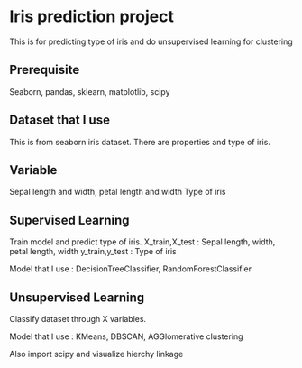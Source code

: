 # Iris prediction project
This is for predicting type of iris and do unsupervised learning for clustering

## Prerequisite
Seaborn, pandas, sklearn, matplotlib, scipy

## Dataset that I use
This is from seaborn iris dataset. There are properties and type of iris.

## Variable
Sepal length and width, petal length and width 
Type of iris

## Supervised Learning
Train model and predict type of iris.
X_train,X_test : Sepal length, width, petal length, width
y_train,y_test : Type of iris

Model that I use : DecisionTreeClassifier, RandomForestClassifier

## Unsupervised Learning
Classify dataset through X variables. 

Model that I use : KMeans, DBSCAN, AGGlomerative clustering

Also import scipy and visualize hierchy linkage

